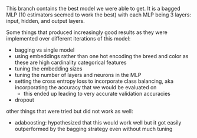 This branch contains the best model we were able to get. It is a bagged MLP (10 estimators seemed to work the best) with each MLP being 3 layers: input, hidden, and output layers.

Some things that produced increasingly good results as they were implemented over different iterations of this model:
- bagging vs single model
- using embeddings rather than one hot encoding the breed and color as these are high cardinality categorical features
- tuning the embedding sizes
- tuning the number of layers and neurons in the MLP
- setting the cross entropy loss to incorporate class balancing, aka incorporating the accuracy that we would be evaluated on
    - this ended up leading to very accurate validation accuracies
- dropout

other things that were tried but did not work as well:
- adaboosting: hypothesized that this would work well but it got easily outperformed by the bagging strategy even without much tuning
